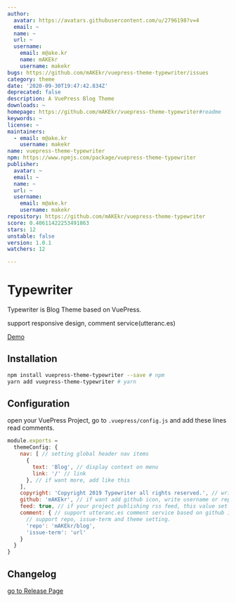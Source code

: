 ```yaml
---
author:
  avatar: https://avatars.githubusercontent.com/u/2796198?v=4
  email: ~
  name: ~
  url: ~
  username:
    email: m@ake.kr
    name: mAKEkr
    username: makekr
bugs: https://github.com/mAKEkr/vuepress-theme-typewriter/issues
category: theme
date: '2020-09-30T19:47:42.834Z'
deprecated: false
description: A VuePress Blog Theme
downloads: ~
homepage: https://github.com/mAKEkr/vuepress-theme-typewriter#readme
keywords: ~
license: ~
maintainers:
  - email: m@ake.kr
    username: makekr
name: vuepress-theme-typewriter
npm: https://www.npmjs.com/package/vuepress-theme-typewriter
publisher:
  avatar: ~
  email: ~
  name: ~
  url: ~
  username:
    email: m@ake.kr
    username: makekr
repository: https://github.com/mAKEkr/vuepress-theme-typewriter
score: 0.40611422253491863
stars: 12
unstable: false
version: 1.0.1
watchers: 12

---
```


# Typewriter
Typewriter is Blog Theme based on VuePress.

support responsive design, comment service(utteranc.es)

[Demo](https://ake.kr/)

## Installation

``` bash
npm install vuepress-theme-typewriter --save # npm
yarn add vuepress-theme-typewriter # yarn
```

## Configuration

open your VuePress Project, go to `.vuepress/config.js` and add these lines read comments.
``` javascript
module.exports =
  themeConfig: {
    nav: [ // setting global header nav items
      {
        text: 'Blog', // display context on menu
        link: '/' // link
      }, // if want more, add like this
    ],
    copyright: 'Copyright 2019 Typewriter all rights reserved.', // write copyright on layour footer.
    github: 'mAKEkr', // if want add github icon, write username or repository id(example, mAKEkr or mAKEkr/vuepress-theme-typewriter)
    feed: true, // if your project publishing rss feed, this value set to true. add links on footer.
    comment: { // support utteranc.es comment service based on github issue. if this value(comment) dosen't exists, theme is considered unavailable for comment service.
      // support repo, issue-term and theme setting.
      'repo': 'mAKEkr/blog', 
      'issue-term': 'url'
    }
  }
}

```

## Changelog
[go to Release Page](https://github.com/mAKEkr/vuepress-theme-typewriter/releases)